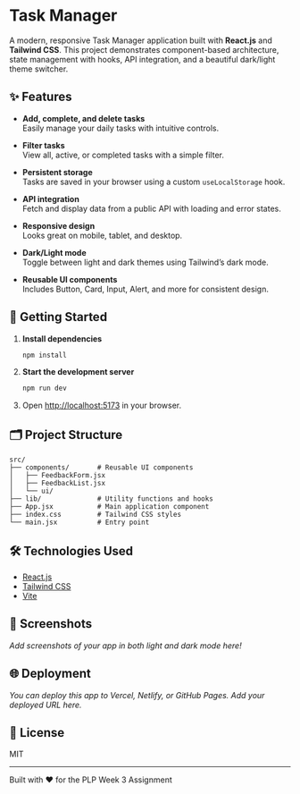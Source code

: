 # Task Manager

A modern, responsive Task Manager application built with **React.js** and **Tailwind CSS**. This project demonstrates component-based architecture, state management with hooks, API integration, and a beautiful dark/light theme switcher.

## ✨ Features

- **Add, complete, and delete tasks**  
  Easily manage your daily tasks with intuitive controls.

- **Filter tasks**  
  View all, active, or completed tasks with a simple filter.

- **Persistent storage**  
  Tasks are saved in your browser using a custom `useLocalStorage` hook.

- **API integration**  
  Fetch and display data from a public API with loading and error states.

- **Responsive design**  
  Looks great on mobile, tablet, and desktop.

- **Dark/Light mode**  
  Toggle between light and dark themes using Tailwind’s dark mode.

- **Reusable UI components**  
  Includes Button, Card, Input, Alert, and more for consistent design.

## 🚀 Getting Started

1. **Install dependencies**
   ```sh
   npm install
   ```
2. **Start the development server**
   ```sh
   npm run dev
   ```
3. Open [http://localhost:5173](http://localhost:5173) in your browser.

## 🗂️ Project Structure

```
src/
├── components/       # Reusable UI components
│   ├── FeedbackForm.jsx
│   ├── FeedbackList.jsx
│   └── ui/
├── lib/              # Utility functions and hooks
├── App.jsx           # Main application component
├── index.css         # Tailwind CSS styles
└── main.jsx          # Entry point
```

## 🛠️ Technologies Used

- [React.js](https://react.dev/)
- [Tailwind CSS](https://tailwindcss.com/)
- [Vite](https://vitejs.dev/)

## 📸 Screenshots

_Add screenshots of your app in both light and dark mode here!_

## 🌐 Deployment

_You can deploy this app to Vercel, Netlify, or GitHub Pages. Add your deployed URL here._

## 📄 License

MIT

---

Built with ❤️ for the PLP Week 3 Assignment
